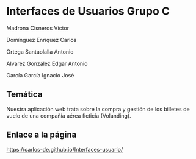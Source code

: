 # Interfaces de Usuarios Grupo C
Madrona Cisneros Víctor

Domínguez Enríquez Carlos

Ortega Santaolalla Antonio

Alvarez González Edgar Antonio

García García Ignacio José

## Temática
Nuestra aplicación web trata sobre la compra y gestión de los billetes de vuelo de una compañía aérea ficticia (Volanding).
  

## Enlace a la página
https://carlos-de.github.io/Interfaces-usuario/